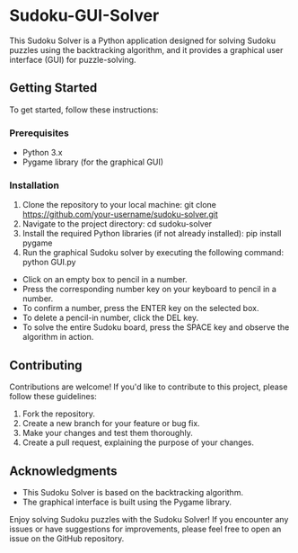 # Sudoku-GUI-Solver
This Sudoku Solver is a Python application designed for solving Sudoku puzzles using the backtracking algorithm, and it provides a graphical user interface (GUI) for puzzle-solving.
## Getting Started

To get started, follow these instructions:

### Prerequisites

- Python 3.x
- Pygame library (for the graphical GUI)

### Installation

1. Clone the repository to your local machine: git clone https://github.com/your-username/sudoku-solver.git
2. Navigate to the project directory: cd sudoku-solver
3. Install the required Python libraries (if not already installed): pip install pygame
4. Run the graphical Sudoku solver by executing the following command: python GUI.py
- Click on an empty box to pencil in a number.
- Press the corresponding number key on your keyboard to pencil in a number.
- To confirm a number, press the ENTER key on the selected box.
- To delete a pencil-in number, click the DEL key.
- To solve the entire Sudoku board, press the SPACE key and observe the algorithm in action.

## Contributing

Contributions are welcome! If you'd like to contribute to this project, please follow these guidelines:

1. Fork the repository.
2. Create a new branch for your feature or bug fix.
3. Make your changes and test them thoroughly.
4. Create a pull request, explaining the purpose of your changes.

## Acknowledgments
- This Sudoku Solver is based on the backtracking algorithm.
- The graphical interface is built using the Pygame library.

Enjoy solving Sudoku puzzles with the Sudoku Solver! 
If you encounter any issues or have suggestions for improvements, please feel free to open an issue on the GitHub repository.
